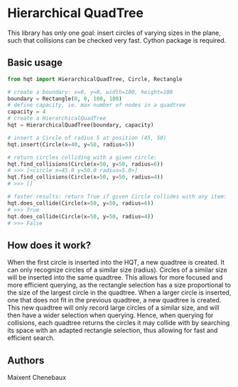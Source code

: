 # Hierarchical QuadTree

This library has only one goal: insert circles of varying sizes in the plane, such that collisions can be checked very fast.
Cython package is required.

## Basic usage

```python
from hqt import HierarchicalQuadTree, Circle, Rectangle

# create a boundary: x=0, y=0, width=100, height=100
boundary = Rectangle(0, 0, 100, 100)
# define capacity, ie. max number of nodes in a quadtree
capacity = 4
# create a HierarchicalQuadTree
hqt = HierarchicalQuadTree(boundary, capacity)

# insert a Circle of radius 5 at position (45, 50)
hqt.insert(Circle(x=40, y=50, radius=5))

# return circles colliding with a given circle:
hqt.find_collisions(Circle(x=50, y=50, radius=6))
# >>> [<circle x=45.0 y=50.0 radius=5.0>]
hqt.find_collisions(Circle(x=50, y=50, radius=4))
# >>> []

# faster results: return True if given Circle collides with any item:
hqt.does_collide(Circle(x=50, y=50, radius=6))
# >>> True
hqt.does_collide(Circle(x=50, y=50, radius=4))
# >>> False
```
## How does it work?

When the first circle is inserted into the HQT, a new quadtree is created. It can only recognize circles of a similar size (radius). Circles of a similar size will be inserted into the same quadtree. This allows for more focused and more efficient querying, as the rectangle selection has a size proportional to the size of the largest circle in the quadtree. When a larger circle is inserted, one that does not fit in the previous quadtree, a new quadtree is created. This new quadtree will only record large circles of a similar size, and will then have a wider selection when querying. Hence, when querying for collisions, each quadtree returns the circles it may collide with by searching its space with an adapted rectangle selection, thus allowing for fast and efficient search.

## Authors

Maixent Chenebaux